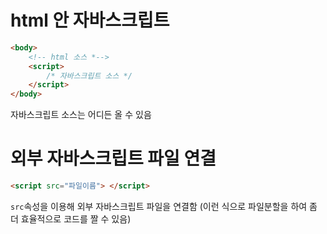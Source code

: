 # html 안 자바스크립트

```html
<body>
    <!-- html 소스 *-->
    <script>
        /* 자바스크립트 소스 */
    </script>
</body>
```

자바스크립트 소스는 어디든 올 수 있음



# 외부 자바스크립트 파일 연결

```html
<script src="파일이름"> </script>
```

`src`속성을 이용해 외부 자바스크립트 파일을 연결함
(이런 식으로 파일분할을 하여 좀 더 효율적으로 코드를 짤 수 있음)